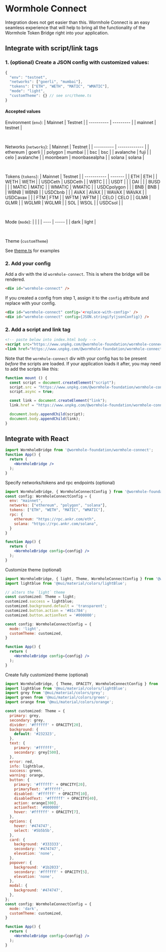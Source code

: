# Wormhole Connect

Integration does not get easier than this. Wormhole Connect is an easy seamless experience that will help to bring all the functionality of the Wormhole Token Bridge right into your application.

## Integrate with script/link tags

### 1. (optional) Create a JSON config with customized values:

```ts
{
  "env": "testnet",
  "networks": ["goerli", "mumbai"],
  "tokens": ["ETH", "WETH", "MATIC", "WMATIC"],
  "mode": "light",
  "customTheme": {} // see src/theme.ts
}
```

#### Accepted values

Environment (`env`):
| Mainnet    | Testnet   |
| ---------- | --------- |
| mainnet    | testnet   |

<br>

Networks (`networks`):
| Mainnet    | Testnet       |
| ---------- | ------------- |
| ethereum   | goerli        |
| polygon    | mumbai        |
| bsc        | bsc           |
| avalanche  | fuji          |
| celo       | avalanche     |
| moonbeam   | moonbasealpha |
| solana     | solana        |

<br>

Tokens (`tokens`):
| Mainnet     | Testnet |
| ----------- | ------- |
| ETH         | ETH     |
| WETH        | WETH    |
| USDCeth     | USDCeth |
| WBTC        |         |
| USDT        |         |
| DAI         |         |
| BUSD        |         |
| MATIC       | MATIC   |
| WMATIC      | WMATIC  |
| USDCpolygon |         |
| BNB         | BNB     |
| WBNB        | WBNB    |
| USDCbnb     |         |
| AVAX        | AVAX    |
| WAVAX       | WAVAX   |
| USDCavax    |         |
| FTM         | FTM     |
| WFTM        | WFTM    |
| CELO        | CELO    |
| GLMR        | GLMR    |
| WGLMR       | WGLMR   |
| SOL         | WSOL    |
| USDCsol     |         |

<br>

Mode (`mode`):
|      |       |
| ---- | ----- |
| dark | light |

<br>

Theme (`customTheme`)

See [theme.ts](https://github.com/wormhole-foundation/wormhole-connect/blob/development/wormhole-connect-loader/src/theme.ts) for examples

### 2. Add your config

Add a div with the id `wormhole-connect`. This is where the bridge will be rendered.

```html
<div id="wormhole-connect" />
```

If you created a config from step 1, assign it to the `config` attribute and replace <replace-with-config> with your config.

```html
<div id="wormhole-connect" config='<replace-with-config>' />
<div id="wormhole-connect" config={JSON.stringify(jsonConfig)} />
```

### 2. Add a script and link tag

```html
<!-- paste below into index.html body -->
<script src="https://www.unpkg.com/@wormhole-foundation/wormhole-connect@0.0.1-beta.5/dist/main.js"></script>
<link href="https://www.unpkg.com/@wormhole-foundation/wormhole-connect@0.0.1-beta.5/dist/main.css" />
```

Note that the `wormhole-connect` div with your config has to be present _before_ the scripts are loaded.  If your application loads it after, you may need to add the scripts like this:

```js
function mount () {
  const script = document.createElement("script");
  script.src = "https://www.unpkg.com/@wormhole-foundation/wormhole-connect@0.0.1-beta.5/dist/main.js";
  script.async = true;

  const link = document.createElement("link");
  link.href = "https://www.unpkg.com/@wormhole-foundation/wormhole-connect@0.0.1-beta.5/dist/main.css";

  document.body.appendChild(script);
  document.body.appendChild(link);
}
```

## Integrate with React

```jsx
import WormholeBridge from '@wormhole-foundation/wormhole-connect';
function App() {
  return (
    <WormholeBridge />
  );
}
```

Specify networks/tokens and rpc endpoints (optional)
```jsx
import WormholeBridge, { WormholeConnectConfig } from '@wormhole-foundation/wormhole-connect';
const config: WormholeConnectConfig = {
  env: "mainnet",
  networks: ["ethereum", "polygon", "solana"],
  tokens: ["ETH", "WETH", "MATIC", "WMATIC"],
  rpc: {
    ethereum: "https://rpc.ankr.com/eth",
    solana: "https://rpc.ankr.com/solana",
  }
}

function App() {
  return (
    <WormholeBridge config={config} />
  );
}
```

Customize theme (optional)
```jsx
import WormholeBridge, { light, Theme, WormholeConnectConfig } from '@wormhole-foundation/wormhole-connect';
import lightblue from '@mui/material/colors/lightBlue';

// alters the `light` theme
const customized: Theme = light;
customized.success = lightblue;
customized.background.default = 'transparent';
customized.button.action = '#81c784';
customized.button.actionText = '#000000';

const config: WormholeConnectConfig = {
  mode: 'light',
  customTheme: customized,
}

function App() {
  return (
    <WormholeBridge config={config} />
  );
}
```

Create fully customized theme (optional)
```jsx
import WormholeBridge, { Theme, OPACITY, WormholeConnectConfig } from '@wormhole-foundation/wormhole-connect';
import lightblue from '@mui/material/colors/lightBlue';
import grey from '@mui/material/colors/grey';
import green from '@mui/material/colors/green';
import orange from '@mui/material/colors/orange';

const customized: Theme = {
  primary: grey,
  secondary: grey,
  divider: '#ffffff' + OPACITY[20],
  background: {
    default: '#232323',
  },
  text: {
    primary: '#ffffff',
    secondary: grey[500],
  },
  error: red,
  info: lightblue,
  success: green,
  warning: orange,
  button: {
    primary: '#ffffff' + OPACITY[20],
    primaryText: '#ffffff',
    disabled: '#ffffff' + OPACITY[10],
    disabledText: '#ffffff' + OPACITY[40],
    action: orange[300],
    actionText: '#000000',
    hover: '#ffffff' + OPACITY[7],
  },
  options: {
    hover: '#474747',
    select: '#5b5b5b',
  },
  card: {
    background: '#333333',
    secondary: '#474747',
    elevation: 'none',
  },
  popover: {
    background: '#1b2033',
    secondary: '#ffffff' + OPACITY[5],
    elevation: 'none',
  },
  modal: {
    background: '#474747',
  },
};
const config: WormholeConnectConfig = {
  mode: 'dark',
  customTheme: customized,
}

function App() {
  return (
    <WormholeBridge config={config} />
  );
}
```
